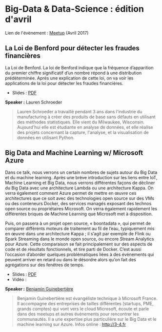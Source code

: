 # Big-Data & Data-Science : édition d'avril

Lien de l'évènement : [Meetup](https://www.meetup.com/fr-FR/Big-Data-Montpellier/events/238269956/) (Avril 2017)

## La Loi de Benford pour détecter les fraudes financières

La Loi de Benford. La loi de Benford indique que la fréquence d’apparition du premier chiffre significatif d’un nombre répond à une distribution prédéterminée. Après une explication de cette loi, on va voir les applications de la loi pour détecter les fraudes financières.

 * Slides : [PDF](https://github.com/Big-Data-Data-Science-Montpellier/Meetups-Sources/blob/master/Meetup-April-2017/BigDataandMachineLearningMicrosoftAzure.pdf)

**Speaker :** Lauren Schroeder

> Lauren Schroeder a travaillé pendant 3 ans dans l'industrie du manufacturing à créer des produits de base sans défauts en utilisant des méthodes statistiques. Elle vient du Milwaukee, Wisconsin. Aujourd'hui elle est étudiante en analyse de données, et elle réalise des projets concernant la capture, l'analyse, et la visualisation de données en utilisant Python.

## Big Data and Machine Learning w/ Microsoft Azure

Dans ce talk, nous verrons un certain nombres de sujets autour du Big Data et du machine learning. Après une brève introduction sur les liens entre IoT, Machine Learning et Big Data, nous verrons différentes façons de décliner du Big Data avec une architecture Lambda ou une architecture Kappa. On verra également comment Azure permet de mettre en œuvre ces architectures que ce soit avec des technologies open source sur des VMs ou des conteneurs Docker, des services managés exposant des technos open source ou propriétaires Microsoft. On verra également rapidement les différentes briques de Machine Learning que Microsoft met à disposition.

Puis, on passera à un projet open source, « boontadata », qui permet de comparer différents moteurs de traitement au fil de l’eau, typiquement mis en œuvre dans une architecture Kappa ; il s’agit par exemple de Flink ou Spark Streaming dans le monde open source, ou encore Stream Analytics pour Azure. Cette comparaison se fait principalement sur des aspects de code et de résultats fonctionnels, et tire parti de Docker. C’est aussi l’occasion d’aborder quelques problématiques liées à des événements qui peuvent arriver en retard ou dans le désordre alors qu’on fait des agrégations sur des fenêtres de temps.

 * Slides : [PDF]()
 * Vidéo : 
 
**Speaker :** [Benjamin Guinebertière](https://twitter.com/benjguin)

> Benjamin Guinebertière est évangéliste technique à Microsoft France. Il accompagne des entreprises de tailles différentes (startups, PME, grands comptes) qui vont vers le cloud Microsoft, écoute et parle dans des meetups et autres événements pour rencontrer les communautés. Il a une expertise plus particulière sur le Big Data et le machine learning sur Azure. Infos online : http://3-4.fr
